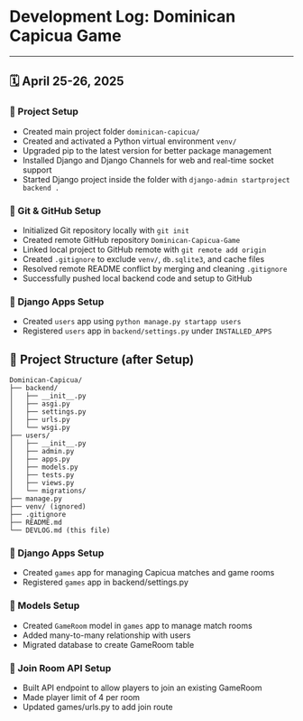 # Development Log: Dominican Capicua Game

---

## 🗓️ April 25-26, 2025

### 🎯 Project Setup
- Created main project folder `dominican-capicua/`
- Created and activated a Python virtual environment `venv/`
- Upgraded pip to the latest version for better package management
- Installed Django and Django Channels for web and real-time socket support
- Started Django project inside the folder with `django-admin startproject backend .`

### 🎯 Git & GitHub Setup
- Initialized Git repository locally with `git init`
- Created remote GitHub repository `Dominican-Capicua-Game`
- Linked local project to GitHub remote with `git remote add origin`
- Created `.gitignore` to exclude `venv/`, `db.sqlite3`, and cache files
- Resolved remote README conflict by merging and cleaning `.gitignore`
- Successfully pushed local backend code and setup to GitHub

### 🎯 Django Apps Setup
- Created `users` app using `python manage.py startapp users`
- Registered `users` app in `backend/settings.py` under `INSTALLED_APPS`

## 📂 Project Structure (after Setup)
```
Dominican-Capicua/
├── backend/
│   ├── __init__.py
│   ├── asgi.py
│   ├── settings.py
│   ├── urls.py
│   └── wsgi.py
├── users/
│   ├── __init__.py
│   ├── admin.py
│   ├── apps.py
│   ├── models.py
│   ├── tests.py
│   ├── views.py
│   └── migrations/
├── manage.py
├── venv/ (ignored)
├── .gitignore
├── README.md
└── DEVLOG.md (this file)
```

### 🎯 Django Apps Setup 
- Created `games` app for managing Capicua matches and game rooms
- Registered `games` app in backend/settings.py

### 🎯 Models Setup
- Created `GameRoom` model in `games` app to manage match rooms
- Added many-to-many relationship with users
- Migrated database to create GameRoom table

### 🎯 Join Room API Setup
- Built API endpoint to allow players to join an existing GameRoom
- Made player limit of 4 per room
- Updated games/urls.py to add join route

